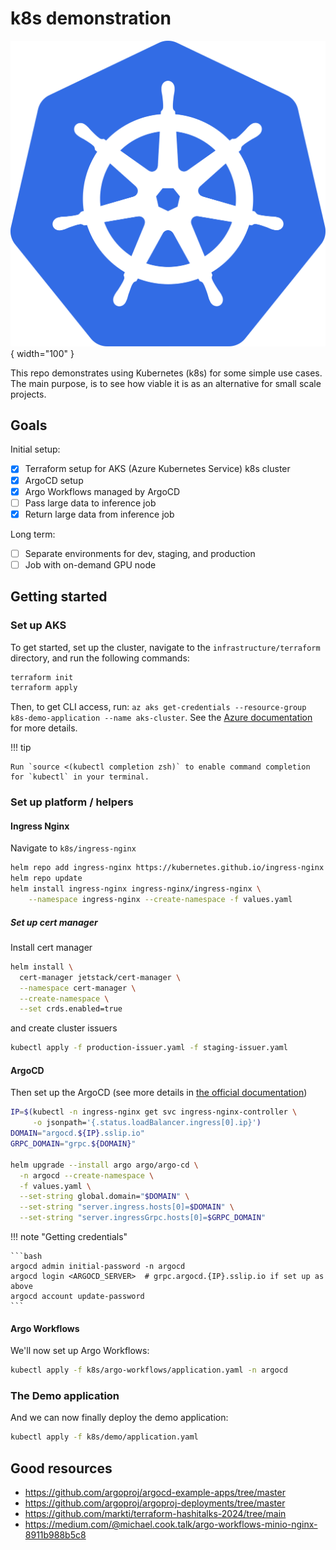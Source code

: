# k8s demonstration

![k8s logo](./assets/k8s_logo.svg){ width="100" }

This repo demonstrates using Kubernetes (k8s) for some simple use cases.
The main purpose, is to see how viable it is as an alternative for small scale projects.

## Goals

Initial setup:

- [x] Terraform setup for AKS (Azure Kubernetes Service) k8s cluster
- [x] ArgoCD setup
- [x] Argo Workflows managed by ArgoCD
- [ ] Pass large data to inference job
- [x] Return large data from inference job

Long term:

- [ ] Separate environments for dev, staging, and production
- [ ] Job with on-demand GPU node

## Getting started

### Set up AKS

To get started, set up the cluster, navigate to the `infrastructure/terraform` directory, and run the following commands:

```bash
terraform init
terraform apply
```

Then, to get CLI access, run: `az aks get-credentials --resource-group k8s-demo-application --name aks-cluster`.
See the [Azure documentation](https://learn.microsoft.com/en-us/azure/aks/learn/quick-kubernetes-deploy-cli) for more details.

!!! tip

    Run `source <(kubectl completion zsh)` to enable command completion for `kubectl` in your terminal.


### Set up platform / helpers

#### Ingress Nginx

Navigate to `k8s/ingress-nginx`
```sh
helm repo add ingress-nginx https://kubernetes.github.io/ingress-nginx
helm repo update
helm install ingress-nginx ingress-nginx/ingress-nginx \
    --namespace ingress-nginx --create-namespace -f values.yaml
```

##### Set up cert manager

Install cert manager
```sh
helm install \
  cert-manager jetstack/cert-manager \
  --namespace cert-manager \
  --create-namespace \
  --set crds.enabled=true
```
and create cluster issuers

```sh
kubectl apply -f production-issuer.yaml -f staging-issuer.yaml
```

#### ArgoCD

Then set up the ArgoCD (see more details in [the official documentation](https://argo-cd.readthedocs.io/en/stable/getting_started/))

```sh
IP=$(kubectl -n ingress-nginx get svc ingress-nginx-controller \
     -o jsonpath='{.status.loadBalancer.ingress[0].ip}')
DOMAIN="argocd.${IP}.sslip.io"
GRPC_DOMAIN="grpc.${DOMAIN}"

helm upgrade --install argo argo/argo-cd \
  -n argocd --create-namespace \
  -f values.yaml \
  --set-string global.domain="$DOMAIN" \
  --set-string "server.ingress.hosts[0]=$DOMAIN" \
  --set-string "server.ingressGrpc.hosts[0]=$GRPC_DOMAIN"
```


!!! note "Getting credentials"

    ```bash
    argocd admin initial-password -n argocd
    argocd login <ARGOCD_SERVER>  # grpc.argocd.{IP}.sslip.io if set up as above
    argocd account update-password
    ```

#### Argo Workflows

We'll now set up Argo Workflows:

```bash
kubectl apply -f k8s/argo-workflows/application.yaml -n argocd
```

### The Demo application

And we can now finally deploy the demo application:

```bash
kubectl apply -f k8s/demo/application.yaml
```




## Good resources

- https://github.com/argoproj/argocd-example-apps/tree/master
- https://github.com/argoproj/argoproj-deployments/tree/master
- https://github.com/markti/terraform-hashitalks-2024/tree/main
- https://medium.com/@michael.cook.talk/argo-workflows-minio-nginx-8911b988b5c8
